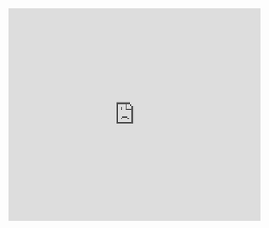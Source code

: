 <iframe frameborder='0' scrolling='no' marginheight='0' marginwidth='0' src='https://smileycreations15.com/chess/board.html?am=g&amp;d=3000&amp;ss=40&amp;ps=d&amp;pf=d&amp;lcs=YeiP&amp;dcs=Qcij&amp;bbcs=D91v&amp;bscs=Lb2$&amp;hm=n&amp;hcs=Udiz&amp;bd=s&amp;cbcs=YeiP&amp;ctcs=$$$$&amp;hd=c&amp;md=f&amp;tm=13&amp;fhcs=$$$$&amp;fhs=14&amp;fmcs=$$$$&amp;fccs=v71$&amp;hmcs=Qcij&amp;fms=14&amp;fcs=m&amp;cd=i&amp;bcs=____&amp;fp=13&amp;hl=f&amp;fh=797&amp;fw=515&amp;pe=39$b13B2LY0cm_fv38T6wV6mHuZKZKZvKVe3D62WQx6XH$0' style="height:425px;width:100%;background-color:transparent;">your web browser and/or your host do not support iframes as required to display the chessboard</iframe>
